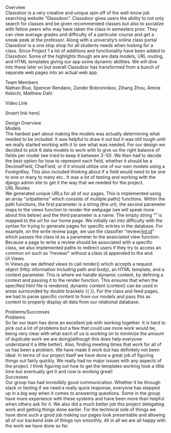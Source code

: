 Overview<br>
	Classdoor is a very creative and unique spin off of the well-know job searching website “Glassdoor”. Classdoor gives users the ability to not only search for classes and be given recommended classes but also to socialize with fellow peers who may have taken the class in semesters prior. They can view average grades and difficulty of a particular course and get a sneak peek at the professor. Along with a university’s online class portal Classdoor is a one stop shop for all students needs when looking for a class. 
	Since Project 1 a lot of additions and functionality have been added to Classdoor. Some of the highlights though are are data models, URL routing, and HTML templates giving our app some dynamic abilities. We will dive into these later on but overall Classdoor has transformed from a bunch of separate web pages into an actual web app. 

Team Members<br>
	Nathan Blue,
	Spencer Rendano,
	Zander Bobronnikov,
	Zihang Zhou,
	Amine Kebichi,
	Matthew Dahl

Video Link

[Insert link here]

Design Overview<br>
	Models<br>
		The hardest part about making the models was actually determining what needed to be included. It was helpful to draw it out but it was still tough until we really started working with it to see what was needed. For our design we decided to pick 6 data models to work with to give us the right balance of fields per model (we tried to keep it between 3-10). We then had to decide the best option for how to represent each field, whether it should be a DecimalField, CharField, or if it should utilize one of our own models using a ForeignKey. This also included thinking about if a field would need to be one to one or many to many etc.. It was a lot of testing and working with the django admin site to get it the way that we needed for the project.<br>
	URL Routes<br>
		We generated unique URLs for all of our pages. This is implemented using an array “urlpatterns” which consists of multiple path() functions. Within the path functions, the first parameter is a string (the url), the second parameter maps to the views function to render the webpage (we will speak more about this below) and the third parameter is a name. The empty string “” is mapped to the url for our home page. We initially ran into difficulty with the syntax for trying to generate pages for specific entries in the database. For example, on the write review page, we use the classifier “review/<int:id>” which passes the class id as a parameter to the associated view function. Because a page to write a review should be associated with a specific class, we also implemented paths to redirect users if they try to access an common url such as “/review/” without a class id appended to the end. <br>
	UI Views<br>
		In Views.py we defined views to call render() which accepts a request object (Http information including path and body), an HTML template, and a context parameter. This is where we handle dynamic content, by defining a context and passing it to the render function. This ensures that when the specified html file is rendered, dynamic content (context) can be used in areas surrounded by double brackets {{ }}. For the class and feed pages, we had to parse specific content to from our models and pass this as context to properly display all data from our relational database. 

Problems/Successes<br>
	Problems<br>
		So far our team has done an excellent job with working together. It is hard to pick out a lot of problems but a few that could use more work would be, being very clear with what each of us is working on to minimize the amount of duplicate work we are doing(although this does help everyone understand it a little better). Also, finding meeting times that work for all of us has been a problem. We have made it work but has definitely not been ideal.
		In terms of our project itself we have done a great job of figuring things out fairly quickly. We really had no major issues with any aspects of the project. I think figuring out how to get the templates working took a little time but eventually got it and now is working great!<br>
	Successes<br>
		Our group has had incredibly good communication. Whether it be through slack or texting if we need a really quick response, everyone has stepped up in a big way when it comes to answering questions. Some in the group have more experience with these systems and have been more than helpful when others ask for it. We also did a much better job this project delegating work and getting things done earlier. 
		For the technical side of things we have done such a good job making our pages look presentable and allowing all of our backend side of things run smoothly. All in all we are all happy with the work we have done so far.
